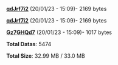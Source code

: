 [**qdJrf7i2**](/data/qdJrf7i2.txt) (20/01/23 - 15:09)- 2169 bytes

[**qdJrf7i2**](/data/qdJrf7i2.txt) (20/01/23 - 15:09)- 2169 bytes

[**Gz7GHQd7**](/data/Gz7GHQd7.txt) (20/01/23 - 15:09)- 1017 bytes

**Total Datas**: 5474

**Total Size**: 32.99 MB / 33.0 MB